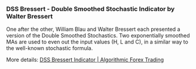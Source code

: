 ### **DSS Bressert - Double Smoothed Stochastic Indicator by Walter Bressert**

One after the other, William Blau and Walter Bressert each presented a version of the Double Smoothed Stochastics. Two exponentially smoothed MAs are used to even out the input values (H, L and C), in a similar way to the well-known stochastic formula.

More details: [DSS Bressert Indicator | Algorithmic Forex Trading](https://ctrader.com/algos/indicators/show/1224)

